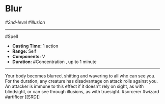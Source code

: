 # Blur
*#2nd-level #illusion*
___ 
#Spell
- **Casting Time:** 1 action
- **Range:** Self
- **Components:** V
- **Duration:** #Concentration , up to 1 minute
---
Your body becomes blurred, shifting and wavering to all who can see you. For the duration, any creature has disadvantage on attack rolls against you. An attacker is immune to this effect if it doesn't rely on sight, as with blindsight, or can see through illusions, as with truesight.
#sorcerer
#wizard
#artificer
[[SRD]]